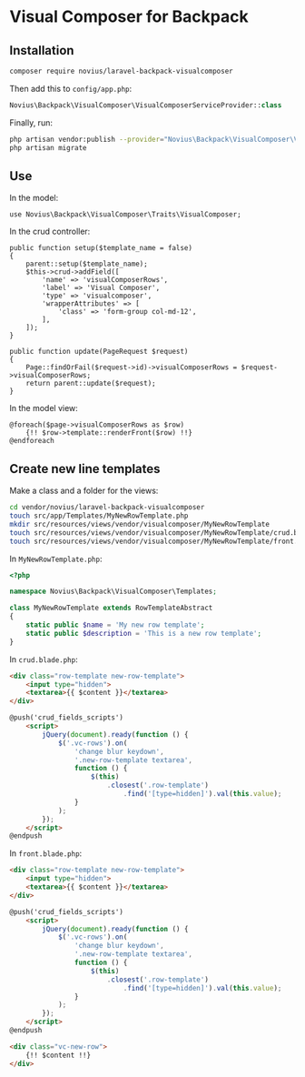 # Visual Composer for Backpack

## Installation

```sh
composer require novius/laravel-backpack-visualcomposer
```

Then add this to `config/app.php`:

```php
Novius\Backpack\VisualComposer\VisualComposerServiceProvider::class
```

Finally, run:

```bash
php artisan vendor:publish --provider="Novius\Backpack\VisualComposer\VisualComposerServiceProvider"
php artisan migrate
```

## Use

In the model:

```PHP?start_inline=1
use Novius\Backpack\VisualComposer\Traits\VisualComposer;
```

In the crud controller:

```PHP?start_inline=1
public function setup($template_name = false)
{
    parent::setup($template_name);
    $this->crud->addField([
        'name' => 'visualComposerRows',
        'label' => 'Visual Composer',
        'type' => 'visualcomposer',
        'wrapperAttributes' => [
            'class' => 'form-group col-md-12',
        ],
    ]);
}

public function update(PageRequest $request)
{
    Page::findOrFail($request->id)->visualComposerRows = $request->visualComposerRows;
    return parent::update($request);
}
```

In the model view:

```PHP?start_inline=1
@foreach($page->visualComposerRows as $row)
    {!! $row->template::renderFront($row) !!}
@endforeach
```

## Create new line templates

Make a class and a folder for the views:

```Bash
cd vendor/novius/laravel-backpack-visualcomposer
touch src/app/Templates/MyNewRowTemplate.php
mkdir src/resources/views/vendor/visualcomposer/MyNewRowTemplate
touch src/resources/views/vendor/visualcomposer/MyNewRowTemplate/crud.blade.php
touch src/resources/views/vendor/visualcomposer/MyNewRowTemplate/front.blade.php
```

In `MyNewRowTemplate.php`:

```PHP
<?php

namespace Novius\Backpack\VisualComposer\Templates;

class MyNewRowTemplate extends RowTemplateAbstract
{
    static public $name = 'My new row template';
    static public $description = 'This is a new row template';
}
```

In `crud.blade.php`:

```HTML
<div class="row-template new-row-template">
    <input type="hidden">
    <textarea>{{ $content }}</textarea>
</div>

@push('crud_fields_scripts')
    <script>
        jQuery(document).ready(function () {
            $('.vc-rows').on(
                'change blur keydown',
                '.new-row-template textarea',
                function () {
                    $(this)
                        .closest('.row-template')
                            .find('[type=hidden]').val(this.value);
                }
            );
        });
    </script>
@endpush
```

In `front.blade.php`:

```HTML
<div class="row-template new-row-template">
    <input type="hidden">
    <textarea>{{ $content }}</textarea>
</div>

@push('crud_fields_scripts')
    <script>
        jQuery(document).ready(function () {
            $('.vc-rows').on(
                'change blur keydown',
                '.new-row-template textarea',
                function () {
                    $(this)
                        .closest('.row-template')
                            .find('[type=hidden]').val(this.value);
                }
            );
        });
    </script>
@endpush
```

```HTML
<div class="vc-new-row">
    {!! $content !!}
</div>
```
